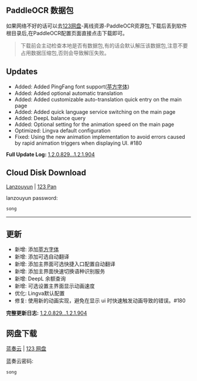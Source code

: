 ## PaddleOCR 数据包

如果网络不好的话可以去[123网盘](https://www.123pan.com/s/AxlRjv-OuVmA.html)-离线资源-PaddleOCR资源包,下载后丢到软件根目录后,在PaddleOCR配置页面直接点击下载即可。
> 下载前会主动检查本地是否有数据包,有的话会默认解压该数据包,注意不要占用数据压缩包,否则会导致解压失败。

## Updates

- Added: Added PingFang font support([苹方字体](https://github.com/ZWolken/PingFang))
- Added: Added optional automatic translation
- Added: Added customizable auto-translation quick entry on the main page
- Added: Added quick language service switching on the main page
- Added: DeepL balance query
- Added: Optional setting for the animation speed on the main page
- Optimized: Lingva default configuration
- Fixed: Using the new animation implementation to avoid errors caused by rapid animation triggers when displaying UI. #180

**Full Update Log:** [1.2.0.829...1.2.1.904](https://github.com/ZGGSONG/STranslate/compare/1.2.0.829...1.2.1.904)

## Cloud Disk Download

[Lanzouyun](https://zggsong.lanzoub.com/b02qrg603c) | [123 Pan](https://www.123pan.com/s/AxlRjv-OuVmA.html)

lanzouyun password: 
```txt
song
```

---

## 更新

- 新增: 添加[苹方字体](https://github.com/ZWolken/PingFang)
- 新增: 添加可选自动翻译
- 新增: 添加主界面可选快捷入口配置自动翻译
- 新增: 添加主界面快速切换语种识别服务
- 新增: DeepL 余额查询
- 新增: 可选设置主界面显示动画速度
- 优化: Lingva默认配置
- 修复: 使用新的动画实现，避免在显示 ui 时快速触发动画导致的错误。#180

**完整更新日志:** [1.2.0.829...1.2.1.904](https://github.com/ZGGSONG/STranslate/compare/1.2.0.829...1.2.1.904)

## 网盘下载

[蓝奏云](https://zggsong.lanzoub.com/b02qrg603c) | [123 网盘](https://www.123pan.com/s/AxlRjv-OuVmA.html)

蓝奏云密码: 
```txt
song
```
